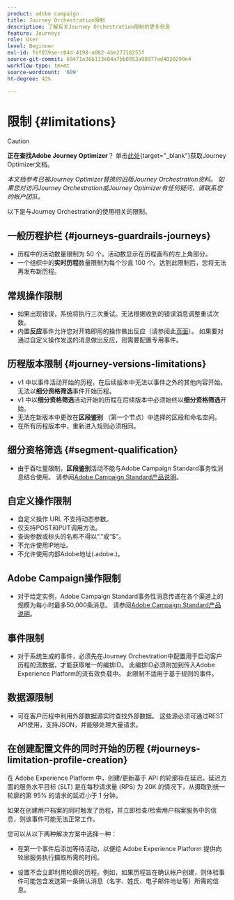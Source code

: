 ```yaml
---
product: adobe campaign
title: Journey Orchestration限制
description: 了解有关Journey Orchestration限制的更多信息
feature: Journeys
role: User
level: Beginner
exl-id: fef039ae-c04d-4198-a082-4be27710255f
source-git-commit: 69471a36b113e04a7bb0953a90977ad4020299e4
workflow-type: tm+mt
source-wordcount: '609'
ht-degree: 42%

---
```


# 限制 {#limitations}


>[!CAUTION]
>
>**正在查找Adobe Journey Optimizer**？ 单击[此处](https://experienceleague.adobe.com/zh-hans/docs/journey-optimizer/using/ajo-home){target="_blank"}获取Journey Optimizer文档。
>
>
>_本文档参考已被Journey Optimizer替换的旧版Journey Orchestration资料。 如果您对访问Journey Orchestration或Journey Optimizer有任何疑问，请联系您的帐户团队。_



以下是与Journey Orchestration的使用相关的限制。

## 一般历程护栏 {#journeys-guardrails-journeys}

* 历程中的活动数量限制为 50 个。活动数显示在历程画布的左上角部分。
* 一个组织中的&#x200B;**实时历程**&#x200B;数量限制为每个沙盒 100 个。达到此限制后，您将无法再发布新历程。

## 常规操作限制

* 如果出现错误，系统将执行三次重试。无法根据收到的错误消息调整重试次数。 
* 内置&#x200B;**反应**&#x200B;事件允许您对开箱即用的操作做出反应（请参阅此[页面](../building-journeys/reaction-events.md)）。 如果要对通过自定义操作发送的消息做出反应，则需要配置专用事件。 

## 历程版本限制 {#journey-versions-limitations}

* v1 中以事件活动开始的历程，在后续版本中无法以事件之外的其他内容开始。无法以&#x200B;**细分资格筛选**&#x200B;事件开始历程。
* v1 中以&#x200B;**细分资格筛选**&#x200B;活动开始的历程在后续版本中必须始终以&#x200B;**细分资格筛选**&#x200B;开始。
* 无法在新版本中更改在&#x200B;**区段鉴别** （第一个节点）中选择的区段和命名空间。
* 在所有历程版本中，重新进入规则必须相同。

## 细分资格筛选 {#segment-qualification}

* 由于吞吐量限制，**区段鉴别**&#x200B;活动不能与Adobe Campaign Standard事务性消息结合使用。 请参阅[Adobe Campaign Standard产品说明](https://helpx.adobe.com/cn/legal/product-descriptions/campaign-standard.html)。 
 

## 自定义操作限制

* 自定义操作 URL 不支持动态参数。 
* 仅支持POST和PUT调用方法。 
* 查询参数或标头的名称不得以“.”或“$”。 
* 不允许使用IP地址。 
* 不允许使用内部Adobe地址(.adobe.)。
 

## Adobe Campaign操作限制

* 对于给定实例，Adobe Campaign Standard事务性消息传递在各个渠道上的规模为每小时最多50,000条消息。 请参阅[Adobe Campaign Standard产品说明](https://helpx.adobe.com/cn/legal/product-descriptions/campaign-standard.html)。 
 

## 事件限制

* 对于系统生成的事件，必须先在Journey Orchestration中配置用于启动客户历程的流数据，才能获取唯一的编排ID。 此编排ID必须附加到传入Adobe Experience Platform的流有效负载中。 此限制不适用于基于规则的事件。
 

## 数据源限制

* 可在客户历程中利用外部数据源实时查找外部数据。 这些源必须可通过REST API使用，支持JSON，并能够处理大量请求。

## 在创建配置文件的同时开始的历程 {#journeys-limitation-profile-creation}

在 Adobe Experience Platform 中，创建/更新基于 API 的轮廓存在延迟。延迟方面的服务水平目标 (SLT) 是在每秒请求量 (RPS) 为 20K 的情况下，从摄取到统一轮廓的第 95% 的请求的延迟小于 1 分钟。

如果在创建用户档案的同时触发了历程，并立即检查/检索用户档案服务中的信息，则该事件可能无法正常工作。

您可以从以下两种解决方案中选择一种：

* 在第一个事件后添加等待活动，以便给 Adobe Experience Platform 提供向轮廓服务执行摄取所需的时间。

* 设置不会立即利用轮廓的历程。例如，如果历程旨在确认帐户创建，则体验事件可能包含发送第一条确认消息（名字、姓氏、电子邮件地址等）所需的信息。

